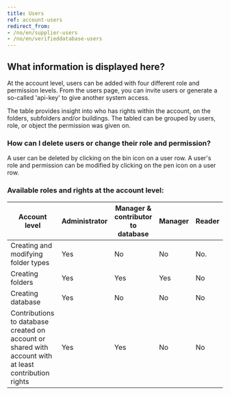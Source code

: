 ```yaml
---
title: Users
ref: account-users
redirect_from:
- /no/en/supplier-users
- /no/en/verifieddatabase-users
---
```


## What information is displayed here?
At the account level, users can be added with four different role and permission levels. 
From the users page, you can invite users or generate a so-called 'api-key' to give another system access.

The table provides insight into who has rights within the account, on the folders, subfolders and/or buildings. 
The tabled can be grouped by users, role, or object the permission was given on.


### How can I delete users or change their role and permission?
A user can be deleted by clicking on the bin icon on a user row.
A user's role and permission can be modified by clicking on the pen icon on a user row.


### Available roles and rights at the account level:

| Account level | Administrator | Manager & contributor to database | Manager | Reader |
|-|-|-|-|-|
| Creating and modifying folder types | Yes | No | No |No.
| Creating folders | Yes|Yes|Yes|No
| Creating database |Yes|No|No|No
| Contributions to database created on account or shared with account with at least contribution rights | Yes |Yes | No |No
